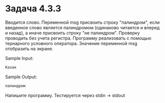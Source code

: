 # Задача 4.3.3

Вводится слово. Переменной msg присвоить строку "палиндром", если введенное слово является палиндромом (одинаково читается и вперед и назад), а иначе присвоить строку "не палиндром". Проверку проводить без учета регистра. Программу реализовать с помощью тернарного условного оператора. Значение переменной msg отобразить на экране.

Sample Input:

```python
Казак
```

Sample Output:

```python
палиндром
```

Напишите программу. Тестируется через stdin → stdout
